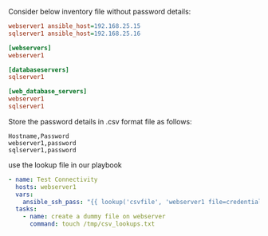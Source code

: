 Consider below inventory file without password details:

```ini
webserver1 ansible_host=192.168.25.15
sqlserver1 ansible_host=192.168.25.16

[webservers]
webserver1

[databaseservers]
sqlserver1

[web_database_servers]
webserver1
sqlserver1
```

Store the password details in .csv format file as follows:
```csv
Hostname,Password
webserver1,password
sqlserver1,password
```
use the lookup file in our playbook

```yml
- name: Test Connectivity
  hosts: webserver1
  vars:
    ansible_ssh_pass: "{{ lookup('csvfile', 'webserver1 file=credentials.csv delimiter=,') }}"
  tasks:
    - name: create a dummy file on webserver
      command: touch /tmp/csv_lookups.txt
```
